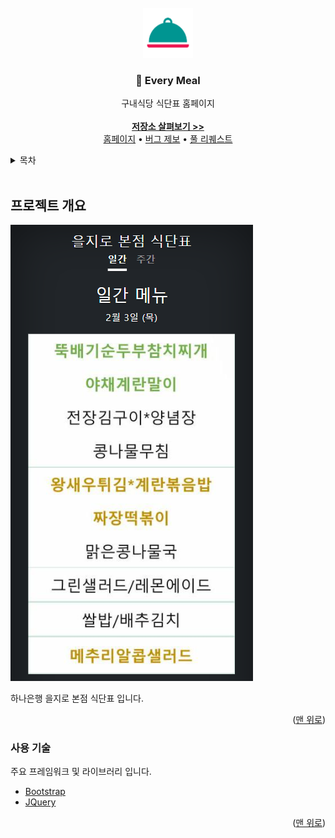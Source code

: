 <div id="top"></div>


<br>
<div align="center">
  <a href="https://github.com/HyunIm/EveryMeal">
    <img src="image/logo.png" alt="Logo" width="80" height="80">
  </a>

  <h3 align="center">🍴 Every Meal</h3>

  <p align="center">
    구내식당 식단표 홈페이지
    <br>
    <br>
    <a href="https://github.com/HyunIm/EveryMeal"><strong>저장소 살펴보기 >></strong></a>
    <br>
    <a href="http://hanati.dothome.co.kr/">홈페이지</a>
    •
    <a href="https://github.com/HyunIm/EveryMeal/issues">버그 제보</a>
    •
    <a href="https://github.com/HyunIm/EveryMeal/pulls">풀 리퀘스트</a>
  </p>
</div>


<details>
  <summary> 목차 </summary>
  <ol>
    <li>
      <a href="#프로젝트-개요">프로젝트 개요</a>
      <ul>
        <li><a href="#사용-기술">사용 기술</a></li>
      </ul>
    </li>
</details>
<br>


## 프로젝트 개요
[![EveryMeal Screen Shot][product-screenshot]](http://hanati.dothome.co.kr/)

하나은행 을지로 본점 식단표 입니다.

<p align="right">(<a href="#top">맨 위로</a>)</p>


### 사용 기술
주요 프레임워크 및 라이브러리 입니다.
  - [Bootstrap](https://getbootstrap.com)
  - [JQuery](https://jquery.com)

<p align="right">(<a href="#top">맨 위로</a>)</p>


[product-screenshot]: image/product_screenshot.png
